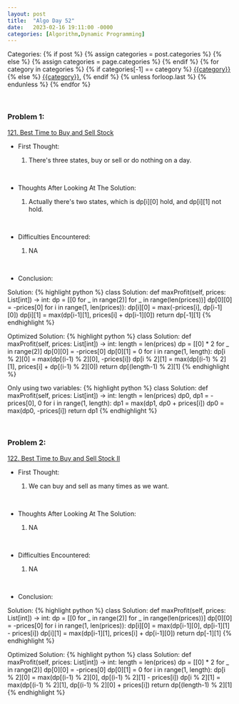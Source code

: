 ```yaml
---
layout: post
title:  "Algo Day 52"
date:   2023-02-16 19:11:00 -0000
categories: [Algorithm,Dynamic Programming]
---
```


<div class="post-categories">
  Categories:
  {% if post %}
    {% assign categories = post.categories %}
  {% else %}
    {% assign categories = page.categories %}
  {% endif %}
  {% for category in categories %}
    {% if categories[-1] == category %}
        <a href="{{site.baseurl}}/categories/#{{category|slugize}}">{{category}}</a>
    {% else %}
        <a href="{{site.baseurl}}/categories/#{{category|slugize}}">{{category}},</a>
    {% endif %}
  {% unless forloop.last %}&nbsp;{% endunless %}
  {% endfor %}
</div>

&nbsp;


### Problem 1:

[121. Best Time to Buy and Sell Stock](https://leetcode.com/problems/best-time-to-buy-and-sell-stock/)

* First Thought:

  1. There's three states, buy or sell or do nothing on a day.

&nbsp;

* Thoughts After Looking At The Solution:

  1. Actually there's two states, which is dp[i][0] hold, and dp[i][1] not hold.

&nbsp;

* Difficulties Encountered:

  1. NA

&nbsp;

* Conclusion:

Solution:
  {% highlight python %}
    class Solution:
        def maxProfit(self, prices: List[int]) -> int:
            dp = [[0 for _ in range(2)] for _ in range(len(prices))]
            dp[0][0] = -prices[0]
            for i in range(1, len(prices)):
                dp[i][0] = max(-prices[i], dp[i-1][0])
                dp[i][1] = max(dp[i-1][1], prices[i] + dp[i-1][0])
            return dp[-1][1]
  {% endhighlight %}

Optimized Solution:
{% highlight python %}
  class Solution:
    def maxProfit(self, prices: List[int]) -> int:
        length = len(prices)
        dp = [[0] * 2 for _ in range(2)]
        dp[0][0] = -prices[0]
        dp[0][1] = 0
        for i in range(1, length):
            dp[i % 2][0] = max(dp[(i-1) % 2][0], -prices[i])
            dp[i % 2][1] = max(dp[(i-1) % 2][1], prices[i] + dp[(i-1) % 2][0])
        return dp[(length-1) % 2][1]
{% endhighlight %}

Only using two variables:
{% highlight python %}
  class Solution:
    def maxProfit(self, prices: List[int]) -> int:
        length = len(prices)
        dp0, dp1 = -prices[0], 0
        for i in range(1, length):
            dp1 = max(dp1, dp0 + prices[i])
            dp0 = max(dp0, -prices[i])
        return dp1
{% endhighlight %}

&nbsp;


### Problem 2:

[122. Best Time to Buy and Sell Stock II](https://leetcode.com/problems/best-time-to-buy-and-sell-stock-ii/)

* First Thought:

  1. We can buy and sell as many times as we want.

&nbsp;

* Thoughts After Looking At The Solution:

  1. NA

&nbsp;

* Difficulties Encountered:

  1. NA

&nbsp;

* Conclusion:

Solution:
  {% highlight python %}
    class Solution:
        def maxProfit(self, prices: List[int]) -> int:
            dp = [[0 for _ in range(2)] for _ in range(len(prices))]
            dp[0][0] = -prices[0]
            for i in range(1, len(prices)):
                dp[i][0] = max(dp[i-1][0], dp[i-1][1] - prices[i])
                dp[i][1] = max(dp[i-1][1], prices[i] + dp[i-1][0])
            return dp[-1][1]
  {% endhighlight %}


Optimized Solution:
{% highlight python %}
  class Solution:
      def maxProfit(self, prices: List[int]) -> int:
          length = len(prices)
          dp = [[0] * 2 for _ in range(2)]
          dp[0][0] = -prices[0]
          dp[0][1] = 0
          for i in range(1, length):
              dp[i % 2][0] = max(dp[(i-1) % 2][0], dp[(i-1) % 2][1] - prices[i])
              dp[i % 2][1] = max(dp[(i-1) % 2][1], dp[(i-1) % 2][0] + prices[i])
          return dp[(length-1) % 2][1]
{% endhighlight %}

&nbsp;